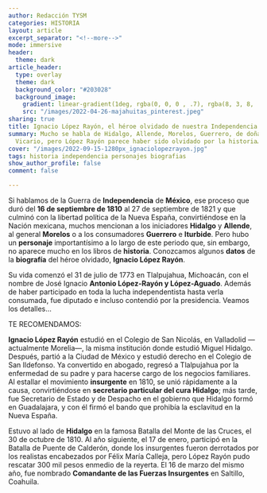 ```yaml
---
author: Redacción TYSM
categories: HISTORIA
layout: article
excerpt_separator: "<!--more-->"
mode: immersive
header:
  theme: dark
article_header:
  type: overlay
  theme: dark
  background_color: "#203028"
  background_image:
    gradient: linear-gradient(1deg, rgba(0, 0, 0 , .7), rgba(8, 3, 8, .9))
    src: "/images/2022-04-26-majahuitas_pinterest.jpeg"
sharing: true
title: Ignacio López Rayón, el héroe olvidado de nuestra Independencia
summary: Mucho se habla de Hidalgo, Allende, Morelos, Guerrero, de doña Josefa y Leona
  Vicario, pero López Rayón parece haber sido olvidado por la historia…
cover: "/images/2022-09-15-1280px_ignaciolopezrayon.jpg"
tags: historia independencia personajes biografias
show_author_profile: false
comment: false

---
```

Si hablamos de la Guerra de **Independencia** de **México**, ese proceso que duró del **16 de septiembre de 1810** al 27 de septiembre de 1821 y que culminó con la libertad política de la Nueva España, convirtiéndose en la Nación mexicana, muchos mencionan a los iniciadores **Hidalgo** y **Allende**, al general **Morelos** o a los consumadores **Guerrero** e **Iturbide**. Pero hubo un **personaje** importantísimo a lo largo de este periodo que, sin embargo, no aparece mucho en los libros de **historia**. Conozcamos algunos **datos** de la **biografía** del héroe olvidado, **Ignacio López Rayón**.

Su vida comenzó el 31 de julio de 1773 en Tlalpujahua, Michoacán, con el nombre de José Ignacio **Antonio López-Rayón y López-Aguado**. Además de haber participado en toda la lucha independentista hasta verla consumada, fue diputado e incluso contendió por la presidencia. Veamos los detalles…

TE RECOMENDAMOS:

**Ignacio López Rayón** estudió en el Colegio de San Nicolás, en Valladolid —actualmente Morelia—, la misma institución donde estudió Miguel Hidalgo. Después, partió a la Ciudad de México y estudió derecho en el Colegio de San Ildefonso. Ya convertido en abogado, regresó a Tlalpujahua por la enfermedad de su padre y para hacerse cargo de los negocios familiares. Al estallar el movimiento **insurgente** en 1810, se unió rápidamente a la causa, convirtiéndose en **secretario particular del cura Hidalgo**; más tarde, fue Secretario de Estado y de Despacho en el gobierno que Hidalgo formó en Guadalajara, y con él firmó el bando que prohibía la esclavitud en la Nueva España.

Estuvo al lado de **Hidalgo** en la famosa Batalla del Monte de las Cruces, el 30 de octubre de 1810. Al año siguiente, el 17 de enero, participó en la Batalla de Puente de Calderón, donde los insurgentes fueron derrotados por los realistas encabezados por Félix María Calleja, pero López Rayón pudo rescatar 300 mil pesos enmedio de la reyerta. El 16 de marzo del mismo año, fue nombrado **Comandante de las Fuerzas Insurgentes** en Saltillo, Coahuila. 